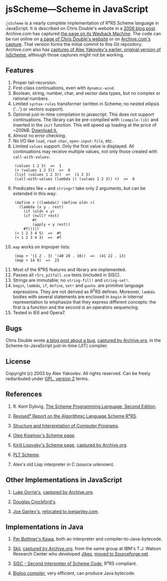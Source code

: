 # jsScheme&mdash;Scheme in JavaScript

```jsScheme``` is a nearly complete implementation of R⁵RS Scheme language in
JavaScript. It is described on Chris Double's website in a
[2006 blog post](https://bluishcoder.co.nz/2006/05/05/scheme-implementation-in-javascript.html).
Archive.com has captured
[the page on its Wayback Machine](https://web.archive.org/web/20190221081641/https://bluishcoder.co.nz/2006/05/05/scheme-implementation-in-javascript.html).
The code can be run online on
[a page of Chris Double's website](https://bluishcoder.co.nz/jsscheme/)
or on
[Archive.com's capture](http://web.archive.org/web/20190221081543/https://bluishcoder.co.nz/jsscheme/).
That version forms the initial commit to this Git repository.
Archive.com also has
[captures of Alex Yakovlev's earlier, original version of jsScheme](http://web.archive.org/web/*/http://alex.ability.ru/scheme.html),
although those captures might not be working.

## Features

1. Proper tail-recursion.
2. First-class continuations, even with ```dynamic-wind```.
3. Boolean, string, number, char, and vector data types, but no
complex or rational numbers.
4. Limited ```syntax-rules``` transformer (written in
Scheme; no nested ellipsis ('...') or vectors support).
5. Optional just-in-time compilation to javascript. This does not
support continuations. The library can be pre-compiled with
```(compile-lib)``` and inserted in the ```init``` function.
This will speed up loading at the price of ~200kB.
[Download it.](javascript-scheme.tar.gz)
6. Almost no error checking.
7. No I/O like ```load```, ```read-char```,
```open-input-file```, etc.
8. Limited ```values``` support. Only the first value is
displayed. All continuations may receive multiple values, not only
those created with ```call-with-values```:
```
	(values 1 2 3)  =>  1
	(+ (values 1 2 3))  =>  6
	(list (values 1 2 3))  =>  (1 2 3)
	(call-with-values (lambda () (values 1 2 3)) +)  =>  6
```
9. Predicates like <code>=</code> and <code>string&gt;?</code>
take only 2 arguments, but can be extended in this way:
```
	(define < ((lambda() (define old< <)
	  (lambda (x y . rest)
	    (if (old< x y)
		(if (null? rest)
		    #t
		    (apply < y rest))
		#f)))))
	(< 1 2 3 4 5)  =>  #t
	(< 1 2 3 4 3)  =>  #f
```
10. ```map``` works on improper lists:
```
	(map + '(1 2 . 3) '(40 20 . 10))  =>  (41 22 . 13)
	(map + 14 9)  =>  23
```
11. Most of the R⁵RS features and library are implemented.
12. Passes all ```r5rs_pitfall.scm``` tests (included in
SISC).
13. Strings are immutable; no ```string-fill!``` and
```string-set!```.
20. ```begin```, ```lambda```, ```if```, ```define```,
```set!``` and ```quote```.  are primitive language expressions.
They are not derived as
R<sup>5</sup>RS defines. Moreover, ```lambda``` bodies with
several statements are enclosed in ```begin``` in internal
representation to emphasize that they express different concepts:
the first is a function and the second is an operators
sequencing.
21. Tested in IE6 and Opera7.

## Bugs

Chris Double wrote
[a blog post about a bug](https://bluishcoder.co.nz/2006/05/07/why-scheme-javascript-jit-doesnt-work.html),
[captured by Archive.org](http://web.archive.org/web/20100513142047/http://www.bluishcoder.co.nz/2006/05/why-scheme-javascript-jit-doesnt-work.html),
in the Scheme-to-JavaScript just-in-time (JIT) compiler.

## License

Copyright (c) 2003 by Alex Yakovlev. All rights reserved.
Can be freely redisributed under
[GPL, version 2](https://www.gnu.org/licenses/old-licenses/gpl-2.0.en.html)
terms.

## References

1. R. Kent Dybvig,
[The Scheme Programming Language, Second Edition](http://www.scheme.com/tspl2d/).

2. [Revised⁵ Report on the Algorithmic Language Scheme R⁵RS](http://www.schemers.org/Documents/Standards/R5RS/).

3. [Structure and Interpretation of Computer Programs](https://mitpress.mit.edu/sites/default/files/sicp/index.html).

4. [Oleg Kiselyov's Scheme page](http://okmij.org/ftp/Scheme/).

5. [Kirill Lisovsky's Scheme page](http://www.pair.com/lisovsky/scheme/),
[captured by Archive.org](http://web.archive.org/web/20040318125318/http://www196.pair.com/lisovsky/scheme/).

6. [PLT Scheme](http://www.plt-scheme.org/).

7. Alex's old Lisp interpreter in C (source unknown).

## Other Implementations in JavaScript

1. [Luke Gorrie's](http://www.bluetail.com/~luke/jscm/repl.html), [captured by Archive.org](http://web.archive.org/web/20061011101527/http://fresh.homeunix.net/~luke/jscm/repl.html).

2. [Douglas Crockford's](https://www.crockford.com/scheme.html).

3. [Joe Ganley's](http://ganley.org/software/jslisp.html),
[relocated to joeganley.com](http://joeganley.com/code/jslisp.html).

## Implementations in Java

1. [Per Bothner's Kawa](http://www.gnu.org/software/kawa/), both an interpreter and compiler-to-Java-bytecode.

2. [Skij](http://www.alphaworks.ibm.com/formula/skij/), 
[captured by Archive.org](https://sourceforge.net/projects/jikes/),
from the same group at IBM's T.J. Watson Research Center
who developed [Jikes](http://www.ibm.com/developerworks/oss/jikes/),
[moved to Sourceforge.net](https://sourceforge.net/projects/jikes/).

3. [SISC - Second Interpreter of Scheme Code](http://sisc.sourceforge.net/), R⁵RS compliant.

4. [Bigloo compiler](http://www-sop.inria.fr/mimosa/fp/Bigloo/), very efficient, can produce Java bytecode.
